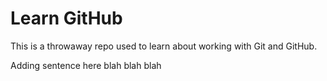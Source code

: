 # Learn GitHub

This is a throwaway repo used to learn about working with Git and GitHub.

Adding sentence here blah blah blah
